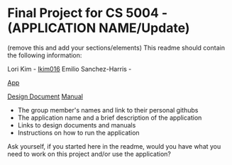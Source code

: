 # Final Project for CS 5004 - (APPLICATION NAME/Update)

(remove this and add your sections/elements)
This readme should contain the following information: 

Lori Kim - [lkim016](https://github.com/lkim016)
Emilio Sanchez-Harris - 

[App]()

[Design Document](/DesignDocuments)
[Manual](/Manual)

* The group member's names and link to their personal githubs
* The application name and a brief description of the application
* Links to design documents and manuals
* Instructions on how to run the application

Ask yourself, if you started here in the readme, would you have what you need to work on this project and/or use the application?